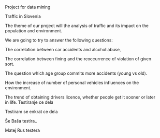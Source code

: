 Project for data mining

Traffic in Slovenia

The theme of our project will the analysis of traffic and its impact on the population and environment.

We are going to try to answer the following questions:

The correlation between car accidents and alcohol abuse,

The correlation between fining and the reoccurrence of violation of given sort.

The question which age group commits more accidents (young vs old).

How the increase of number of personal vehicles influences on the environment.

The trend of obtaining drivers licence, whether people get it sooner or later in life.
Testiranje ce dela

Testiram se enkrat ce dela


Še Baša testira..

Matej Rus testera 